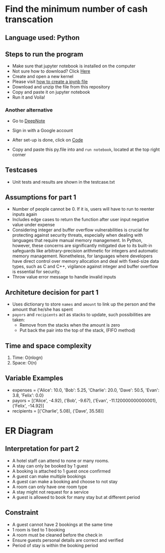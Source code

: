 # Find the minimum number of cash transcation

## Language used: Python

## Steps to run the program
- Make sure that jupyter notebook is installed on the computer
- Not sure how to download? Click [Here](https://docs.jupyter.org/en/latest/install/notebook-classic.html)
- Create and open a new kernel
- Please visit [how to create a ipynb file](https://saturncloud.io/blog/how-to-create-and-open-a-jupyter-notebook-ipynb-file-directly-from-terminal/)
- Download and unzip the file from this repository
- Copy and paste it on jupyter notebook
- Run it and Voila!

### Another alternative
- Go to [DeepNote](https://deepnote.com/)
- Sign in with a Google account
- After set-up is done, click on <a href="https://github.com/SHni99/Govtech_code/assets/96757889/33fbb2bd-3c52-40d3-b899-8f894107107c" target="_blank">Code</a>

- Copy and paste this py.file into and `run notebook`, located at the top right corner


## Testcases
- Unit tests and results are shown in the testcase.txt


## Assumptions for part 1
- Number of people cannot be 0. If it is, users will have to run to reenter inputs again
- Includes edge cases to return the function after user input negative value under expense
- Considering integer and buffer overflow vulnerabilities is crucial for protecting against security threats, especially when dealing with languages that require manual memory management. In Python, however, these concerns are significantly mitigated due to its built-in safeguards like arbitrary-precision arithmetic for integers and automatic memory management. Nonetheless, for languages where developers have direct control over memory allocation and deal with fixed-size data types, such as C and C++, vigilance against integer and buffer overflow is essential for security.
- Throw value error message to handle invalid inputs

## Architeture decision for part 1
- Uses dictionary to store `names` and `amount` to link up the person and the amount that he/she has spent
- `payors` and `recipients` act as stacks to update, such possibilities are taken:
  * Remove from the stacks when the amount is zero
  * Put back the pair into the top of the stack, (FIFO method)

 
## Time and space complexity
1. Time: O(nlogn)
2. Space: O(n)


## Variable Examples
- expenses = {'Alice': 10.0, 'Bob': 5.25, 'Charlie': 20.0, 'Dave': 50.5, 'Evan': 3.8, 'Felix': 0.0}
- payors = [('Alice', -4.92), ('Bob', -9.67), ('Evan', -11.120000000000001), ('Felix', -14.92)]
- recipients = [('Charlie', 5.08), ('Dave', 35.58)]


# ER Diagram

## Interpretation for part 2
- A hotel staff can attend to none or many rooms.
- A stay can only be booked by 1 guest
- A booking is attached to 1 guest once confirmed
- A guest can make multiple bookings
- A guest can make a booking and choose to not stay
- A room can only have one room type
- A stay might not request for a service
- A guest is allowed to book for many stay but at different period

## Constraint
- A guest cannot have 2 bookings at the same time
- 1 room is tied to 1 booking
- A room must be cleaned before the check in
- Ensure guests personal details are correct and verified
- Period of stay is within the booking period
  

















